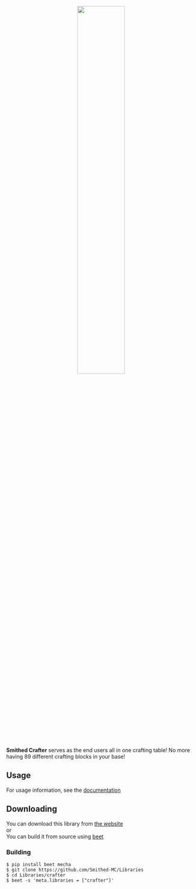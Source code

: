 <p align="center">
  <img width='50%' src="https://github.com/TheNuclearNexus/smithed/blob/master/public/official_smithed_library.png?raw=true">
</p>

**Smithed Crafter** serves as the end users all in one crafting table! No more having 89 different crafting blocks in your base!

## Usage
For usage information, see the [documentation](https://docs.smithed.dev/libraries/crafter/)
## Downloading
You can download this library from [the website](https://smithed.net/packs/GlsJvron3k5H2Z9Q5LHn)  
or  
You can build it from source using [beet](https://github.com/mcbeet/beet)

### Building
```
$ pip install beet mecha
$ git clone https://github.com/Smithed-MC/Libraries
$ cd Libraries/crafter
$ beet -s 'meta.libraries = ["crafter"]'
```